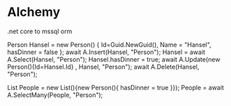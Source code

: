 # Alchemy
.net core to mssql orm



 Person Hansel = new Person()
{ 
    Id=Guid.NewGuid(),
    Name = "Hansel",
    hasDinner = false
};
await A.Insert(Hansel, "Person");
Hansel = await A.Select<Person>(Hansel, "Person");
Hansel.hasDinner = true;
await A.Update(new Person(){Id=Hansel.Id} , Hansel, "Person");
await A.Delete(Hansel, "Person");
  
  List<Person> People = new List<Person>(){new Person(){ hasDinner = true }});
  People = await A.SelectMany(People, "Person");
